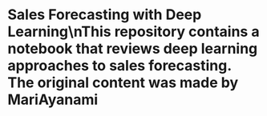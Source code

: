 # Sales Forecasting with Deep Learning\nThis repository contains a notebook that reviews deep learning approaches to sales forecasting. The original content was made by MariAyanami 